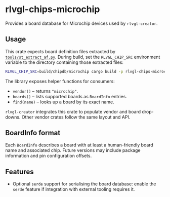 <!--
README.md - Usage and format notes for the rlvgl-chips-microchip vendor crate.
-->
# rlvgl-chips-microchip

Provides a board database for Microchip devices used by `rlvgl-creator`.

## Usage

This crate expects board definition files extracted by [`tools/st_extract_af.py`](../../tools/st_extract_af.py). During build, set the
`RLVGL_CHIP_SRC` environment variable to the directory containing those
extracted files:

```sh
RLVGL_CHIP_SRC=build/chipdb/microchip cargo build -p rlvgl-chips-microchip
```

The library exposes helper functions for consumers:

- `vendor()` – returns `"microchip"`.
- `boards()` – lists supported boards as `BoardInfo` entries.
- `find(name)` – looks up a board by its exact name.

`rlvgl-creator` integrates this crate to populate vendor and board drop-downs.
Other vendor crates follow the same layout and API.

## BoardInfo format

Each `BoardInfo` describes a board with at least a human-friendly board name
and associated chip. Future versions may include package information and pin
configuration offsets.

## Features

- Optional `serde` support for serialising the board database: enable the
  `serde` feature if integration with external tooling requires it.
